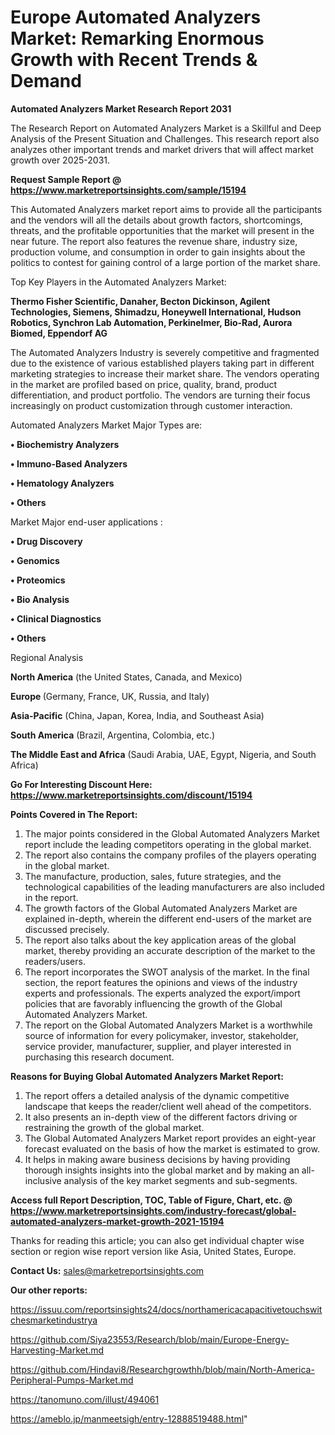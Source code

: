  # Europe Automated Analyzers Market: Remarking Enormous Growth with Recent Trends & Demand

<strong>Automated Analyzers Market Research Report 2031</strong>

The Research Report on Automated Analyzers Market is a Skillful and Deep Analysis of the Present Situation and Challenges. This research report also analyzes other important trends and market drivers that will affect market growth over 2025-2031.

<strong>Request Sample Report @ <a href=https://www.marketreportsinsights.com/sample/15194>https://www.marketreportsinsights.com/sample/15194</a></strong>

This Automated Analyzers market report aims to provide all the participants and the vendors will all the details about growth factors, shortcomings, threats, and the profitable opportunities that the market will present in the near future. The report also features the revenue share, industry size, production volume, and consumption in order to gain insights about the politics to contest for gaining control of a large portion of the market share.

Top Key Players in the Automated Analyzers Market:

<strong>Thermo Fisher Scientific, Danaher, Becton Dickinson, Agilent Technologies, Siemens, Shimadzu, Honeywell International, Hudson Robotics, Synchron Lab Automation, Perkinelmer, Bio-Rad, Aurora Biomed, Eppendorf AG</strong>

The Automated Analyzers Industry is severely competitive and fragmented due to the existence of various established players taking part in different marketing strategies to increase their market share. The vendors operating in the market are profiled based on price, quality, brand, product differentiation, and product portfolio. The vendors are turning their focus increasingly on product customization through customer interaction.

Automated Analyzers Market Major Types are:

<strong>• Biochemistry Analyzers

• Immuno-Based Analyzers

• Hematology Analyzers

• Others</strong>

Market Major end-user applications :

<strong>• Drug Discovery

• Genomics

• Proteomics

• Bio Analysis

• Clinical Diagnostics

• Others</strong>

Regional Analysis

</u><strong><b>North America</b></strong> (the United States, Canada, and Mexico)

<strong><b>Europe </b></strong>(Germany, France, UK, Russia, and Italy)

<strong><b>Asia-Pacific</b></strong> (China, Japan, Korea, India, and Southeast Asia)

<strong><b>South America</b></strong> (Brazil, Argentina, Colombia, etc.)

<strong><b>The Middle East and Africa</b></strong> (Saudi Arabia, UAE, Egypt, Nigeria, and South Africa)

<strong>Go For Interesting Discount Here: <a href=https://www.marketreportsinsights.com/discount/15194>https://www.marketreportsinsights.com/discount/15194</a></strong>

<strong>Points Covered in The Report:</strong>
<ol>
  <li>The major points considered in the Global Automated Analyzers Market report include the leading competitors operating in the global market.</li>
  <li>The report also contains the company profiles of the players operating in the global market.</li>
  <li>The manufacture, production, sales, future strategies, and the technological capabilities of the leading manufacturers are also included in the report.</li>
  <li>The growth factors of the Global Automated Analyzers Market are explained in-depth, wherein the different end-users of the market are discussed precisely.</li>
  <li>The report also talks about the key application areas of the global market, thereby providing an accurate description of the market to the readers/users.</li>
  <li>The report incorporates the SWOT analysis of the market. In the final section, the report features the opinions and views of the industry experts and professionals. The experts analyzed the export/import policies that are favorably influencing the growth of the Global Automated Analyzers Market.</li>
  <li>The report on the Global Automated Analyzers Market is a worthwhile source of information for every policymaker, investor, stakeholder, service provider, manufacturer, supplier, and player interested in purchasing this research document.</li>
</ol>
<strong>Reasons for Buying Global Automated Analyzers Market Report:</strong>

<ol>
  <li>The report offers a detailed analysis of the dynamic competitive landscape that keeps the reader/client well ahead of the competitors.</li>
  <li>It also presents an in-depth view of the different factors driving or restraining the growth of the global market.</li>
  <li>The Global Automated Analyzers Market report provides an eight-year forecast evaluated on the basis of how the market is estimated to grow.</li>
  <li>It helps in making aware business decisions by having providing thorough insights insights into the global market and by making an all-inclusive analysis of the key market segments and sub-segments.</li>
</ol>
<strong>Access full Report Description, TOC, Table of Figure, Chart, etc. @ <a href=https://www.marketreportsinsights.com/industry-forecast/global-automated-analyzers-market-growth-2021-15194>https://www.marketreportsinsights.com/industry-forecast/global-automated-analyzers-market-growth-2021-15194</a></strong>


Thanks for reading this article; you can also get individual chapter wise section or region wise report version like Asia, United States, Europe.

<strong>Contact Us:</strong>
sales@marketreportsinsights.com

<strong>Our other reports:</strong>

<a href=https://issuu.com/reportsinsights24/docs/northamericacapacitivetouchswitchesmarketindustrya>https://issuu.com/reportsinsights24/docs/northamericacapacitivetouchswitchesmarketindustrya</a>

<a href=https://github.com/Siya23553/Research/blob/main/Europe-Energy-Harvesting-Market.md>https://github.com/Siya23553/Research/blob/main/Europe-Energy-Harvesting-Market.md</a>

<a href=https://github.com/Hindavi8/Researchgrowthh/blob/main/North-America-Peripheral-Pumps-Market.md>https://github.com/Hindavi8/Researchgrowthh/blob/main/North-America-Peripheral-Pumps-Market.md</a>

<a href=https://tanomuno.com/illust/494061>https://tanomuno.com/illust/494061</a>

<a href=https://ameblo.jp/manmeetsigh/entry-12888519488.html>https://ameblo.jp/manmeetsigh/entry-12888519488.html</a>"
